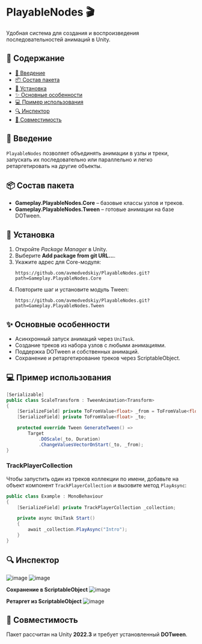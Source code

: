 # PlayableNodes 🎬

Удобная система для создания и воспроизведения последовательностей анимаций в Unity.

## 📑 Содержание
- [📝 Введение](#-введение)
- [📦 Состав пакета](#-состав-пакета)
- [🔧 Установка](#-установка)
- [✨ Основные особенности](#-основные-особенности)
- [💻 Пример использования](#-пример-использования)
- [🔍 Инспектор](#-инспектор)
- [🤝 Совместимость](#-совместимость)

## 📝 Введение
`PlayableNodes` позволяет объединять анимации в узлы и треки, запускать их последовательно или параллельно и легко ретаргетировать на другие объекты.

## 📦 Состав пакета
- **Gameplay.PlayableNodes.Core** – базовые классы узлов и треков.
- **Gameplay.PlayableNodes.Tween** – готовые анимации на базе DOTween.

## 🔧 Установка
1. Откройте *Package Manager* в Unity.
2. Выберите **Add package from git URL...**.
3. Укажите адрес для Core-модуля:
   ```
   https://github.com/avmedvedskiy/PlayableNodes.git?path=Gameplay.PlayableNodes.Core
   ```
4. Повторите шаг и установите модуль Tween:
   ```
   https://github.com/avmedvedskiy/PlayableNodes.git?path=Gameplay.PlayableNodes.Tween
   ```

## ✨ Основные особенности
- Асинхронный запуск анимаций через `UniTask`.
- Создание треков из набора узлов с любыми анимациями.
- Поддержка DOTween и собственных анимаций.
- Сохранение и ретаргетирование треков через ScriptableObject.

## 💻 Пример использования
```csharp
[Serializable]
public class ScaleTransform : TweenAnimation<Transform>
{
    [SerializeField] private ToFromValue<float> _from = ToFromValue<float>.Dynamic;
    [SerializeField] private ToFromValue<float> _to;

    protected override Tween GenerateTween() =>
        Target
            .DOScale(_to, Duration)
            .ChangeValuesVectorOnStart(_to, _from);
}
```

### TrackPlayerCollection
Чтобы запустить один из треков коллекции по имени, добавьте на объект компонент
`TrackPlayerCollection` и вызовите метод `PlayAsync`:

```csharp
public class Example : MonoBehaviour
{
    [SerializeField] private TrackPlayerCollection _collection;

    private async UniTask Start()
    {
        await _collection.PlayAsync("Intro");
    }
}
```

## 🔍 Инспектор
![image](https://github.com/avmedvedskiy/PlayableNodes/assets/17832838/a639a671-1c21-438c-8feb-444a1323a185)
![image](https://github.com/avmedvedskiy/PlayableNodes/assets/17832838/4f66e48a-be8e-4527-8bc6-5205bc65c99e)

**Сохранение в ScriptableObject**
![image](https://github.com/avmedvedskiy/PlayableNodes/assets/17832838/7a992f24-6018-4dd3-b2d7-50a247016042)

**Ретаргет из ScriptableObject**
![image](https://github.com/avmedvedskiy/PlayableNodes/assets/17832838/a96554f3-6ca7-45d5-81f7-9fbbfac79748)

## 🤝 Совместимость
Пакет рассчитан на Unity **2022.3** и требует установленный **DOTween**.
